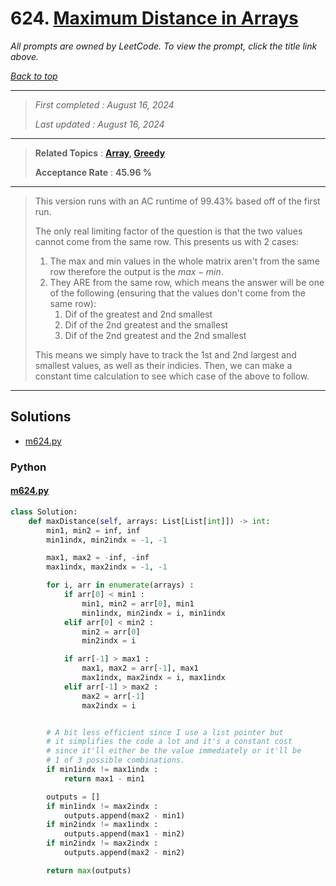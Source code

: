 # 624. [Maximum Distance in Arrays](<https://leetcode.com/problems/maximum-distance-in-arrays>)

*All prompts are owned by LeetCode. To view the prompt, click the title link above.*

*[Back to top](<../README.md>)*

------

> *First completed : August 16, 2024*
>
> *Last updated : August 16, 2024*

------

> **Related Topics** : **[Array](<by_topic/Array.md>), [Greedy](<by_topic/Greedy.md>)**
>
> **Acceptance Rate** : **45.96 %**

------

> This version runs with an AC runtime of 99.43% based off of the first run.
> 
> The only real limiting factor of the question is that the two values
> cannot come from the same row. This presents us with 2 cases:
> 
> 1. The max and min values in the whole matrix aren't from the same row therefore the output is the $max - min$.
> 2. They ARE from the same row, which means the answer will be one of the following (ensuring that the
>    values don't come from the same row):
>     1. Dif of the greatest and 2nd smallest
>     2. Dif of the 2nd greatest and the smallest
>     3. Dif of the 2nd greatest and the 2nd smallest
> 
> This means we simply have to track the 1st and 2nd largest and smallest values, as well as their indicies.
> Then, we can make a constant time calculation to see which case of the above to follow.
> 

------

## Solutions

- [m624.py](<../my-submissions/m624.py>)
### Python
#### [m624.py](<../my-submissions/m624.py>)
```Python
class Solution:
    def maxDistance(self, arrays: List[List[int]]) -> int:
        min1, min2 = inf, inf
        min1indx, min2indx = -1, -1

        max1, max2 = -inf, -inf
        max1indx, max2indx = -1, -1

        for i, arr in enumerate(arrays) :
            if arr[0] < min1 :
                min1, min2 = arr[0], min1
                min1indx, min2indx = i, min1indx
            elif arr[0] < min2 :
                min2 = arr[0]
                min2indx = i

            if arr[-1] > max1 :
                max1, max2 = arr[-1], max1
                max1indx, max2indx = i, max1indx
            elif arr[-1] > max2 :
                max2 = arr[-1]
                max2indx = i


        # A bit less efficient since I use a list pointer but
        # it simplifies the code a lot and it's a constant cost 
        # since it'll either be the value immediately or it'll be 
        # 1 of 3 possible combinations.
        if min1indx != max1indx :
            return max1 - min1

        outputs = []
        if min1indx != max2indx :
            outputs.append(max2 - min1)
        if min2indx != max1indx :
            outputs.append(max1 - min2)
        if min2indx != max2indx :
            outputs.append(max2 - min2)

        return max(outputs)
        
```

